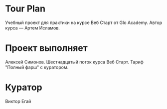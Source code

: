# Tour Plan
Учебный проект для практики на курсе Веб Старт от Glo Academy. Автор курса — Артем Исламов.

# Проект выполняет
Алексей Симонов. Шестнадцатый поток курса Веб Старт. Тариф "Полный фарш" с куратором.

# Куратор
Виктор Егай
